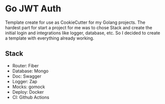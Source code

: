 # Go JWT Auth
Template create for use as CookieCutter for my Golang projects. 
The hardest part for start a project for me was to chose Stack and create the initial login and integrations
like logger, database, etc. So I decided to create a template with everything already working.

## Stack
- Router: Fiber
- Database: Mongo
- Doc: Swagger
- Logger: Zap
- Mocks: gomock
- Deploy: Docker
- CI: Github Actions